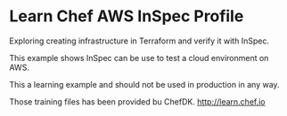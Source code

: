 # Learn Chef AWS InSpec Profile
Exploring creating infrastructure in Terraform and verify it with InSpec.

This example shows InSpec can be use to test a cloud environment on AWS.

This a learning example and should not be used in production in any way.

Those training files has been provided bu ChefDK. http://learn.chef.io
